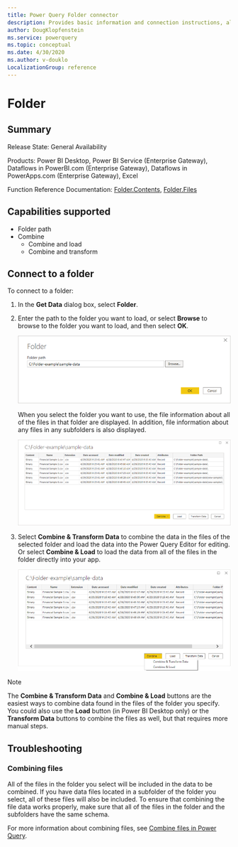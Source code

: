 ```yaml
---
title: Power Query Folder connector
description: Provides basic information and connection instructions, along with tips about combining data from multiple files and subfolders.
author: DougKlopfenstein
ms.service: powerquery
ms.topic: conceptual
ms.date: 4/30/2020
ms.author: v-douklo
LocalizationGroup: reference
---
```


# Folder

## Summary

Release State: General Availability

Products: Power BI Desktop, Power BI Service (Enterprise Gateway), Dataflows in PowerBI.com (Enterprise Gateway), Dataflows in PowerApps.com (Enterprise Gateway), Excel

Function Reference Documentation: [Folder.Contents](https://docs.microsoft.com/powerquery-m/folder-contents), [Folder.Files](https://docs.microsoft.com/powerquery-m/folder-files)

## Capabilities supported

* Folder path
* Combine
   * Combine and load
   * Combine and transform

## Connect to a folder

To connect to a folder:

1. In the **Get Data** dialog box, select **Folder**.

2. Enter the path to the folder you want to load, or select **Browse** to browse to the folder you want to load, and then select **OK**.

   ![Folder selection](./media/folder/folderbrowse.png)

   When you select the folder you want to use, the file information about all of the files in that folder are displayed. In addition, file information about any files in any subfolders is also displayed.

   ![Folder information](./media/folder/folderinfo.png)

3. Select **Combine & Transform Data** to combine the data in the files of the selected folder and load the data into the Power Query Editor for editing. Or select **Combine & Load** to load the data from all of the files in the folder directly into your app.

   ![Combine files from folder](./media/folder/combinefolderfiles.png)

>[!Note]
>The **Combine & Transform Data** and **Combine & Load** buttons are the easiest ways to combine data found in the files of the folder you specify. You could also use the **Load** button (in Power BI Desktop only) or the **Transform Data** buttons to combine the files as well, but that requires more manual steps.

## Troubleshooting

### Combining files

All of the files in the folder you select will be included in the data to be combined. If you have data files located in a subfolder of the folder you select, all of these files will also be included. To ensure that combining the file data works properly, make sure that all of the files in the folder and the subfolders have the same schema.

For more information about combining files, see [Combine files in Power Query](../combine-files-overview.md).

